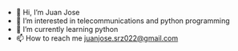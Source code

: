 - 👋 Hi, I’m Juan Jose
- 👀 I’m interested in telecommunications and python programming
- 🌱 I’m currently learning python
- 📫 How to reach me juanjose.srz022@gmail.com

<!---
ewxlab/ewxlab is a ✨ special ✨ repository because its `README.md` (this file) appears on your GitHub profile.
You can click the Preview link to take a look at your changes.
--->
